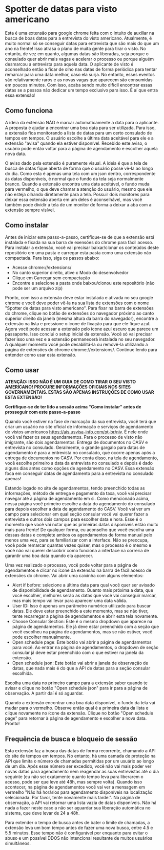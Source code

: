 # Spotter de datas para visto americano
Esta é uma extensão para google chrome feita com o intuito de auxiliar na busca de boas datas para a entrevista do visto americano. Atualmente, é muito normal só se conseguir datas para entrevista que são mais do que um ano na frente! Isso atrasa o plano de muita gente para tirar o visto. No entanto, de vez em quanto, algumas datas são liberadas, seja porque o consulado quer abrir mais vagas e acelerar o processo ou porque alguém desmarcou a entrevista para aquela data. O aplicante de visto é aconselhado então a ficar de olho nas datas de forma periódica para tentar remarcar para uma data melhor, caso ela surja. No entanto, esses eventos são relativamente raros e as novas vagas que aparecem são consumidas em poucos minutos. Com isso, acaba sendo muito difícil encontrar essas datas se a pessoa não dedicar um tempo exclusivo para isso. É aí que entra essa extensão!

## Como funciona
A ideia da extensão NÃO é marcar automaticamente a data para o aplicante. A proposta é ajudar a encontrar uma boa data para ser utilizada. Para isso, a extensão fica monitorando a lista de datas para um certo consulado de tempos em tempos. O usuário escolhe a última data aceitável para ele e a extensão "avisa" quando ela estiver disponível. Recebido este aviso, o usuário pode então voltar para a página de agendamento e escolher aquela nova data.

O aviso dado pela extensão é puramente visual. A ideia é que a tela de busca de datas fique aberta de forma que o usuário posse vê-la ao longo do dia. Como esta é apenas uma tela com um json dentro, correspondente às datas disponíveis, é normal que o fundo da tela seja normalmente branco. Quando a extensão encontra uma data aceitável, o fundo muda para vermelho, o que deve chamar a atenção do usuário, mesmo que ele não esteja olhando diretamente para a tela. Possuir dois monitores para deixar essa extensão aberta em um deles é aconselhável, mas você também pode dividir a tela de um monitor de forma a deixar a aba com a extensão sempre visível.

## Como instalar
Antes de iniciar este passo-a-passo, certifique-se de que a extensão está instalada e fixada na sua barra de exensões do chrome para fácil acesso. Para instalar a extensão, você vai precisar baixar/clonar os conteúdos deste repositório em uma pasta e carregar esta pasta como uma extensão não compactada. Para isso, siga os passos abaixo:

* Acesse chrome://extensions/
* No canto superior direito, ative o Modo do desenvolvedor
* Clique em Carregar sem compactação
* Encontre e selecione a pasta onde baixou/clonou este repositório (não pode ser um arquivo zip)

Pronto, com isso a extensão deve estar instalada e ativada no seu google chrome e você deve poder vê-la na sua lista de extensões com o nome "Spotter de datas para visto americano". Para fixar na barra de extensões do chrome, clique no botão de extensões do navegador próximo ao canto superior direito da janela (mesma altura da barra do navegador), encontre a extensão na lista e pressione o ícone de fixação para que ele fique azul. Agora você pode acessar a extensão pelo ícone azul escuro que parece um passaporte. Isso conclui o setup inicial da extensão. Você só vai precisar fazer isso uma vez e a extensão permanecerá instalada no seu navegador. A qualquer momento você pode desabilitá-la ou removê-la utilizando a página de extensões do chrome chrome://extensions/. Continue lendo para entender como usar esta extensão.

## Como usar
**ATENÇÃO: ISSO NÃO É UM GUIA DE COMO TIRAR O SEU VISTO AMERICANO! PROCURE INFORMAÇÕES OFICIAIS NOS SITES GOVERNAMENTAIS. ESTAS SÃO APENAS INSTRUÇÕES DE COMO USAR ESTA EXTENSÃO!**

**Certifique-se de ter lido a sessão acima "Como instalar" antes de prosseguir com este passo-a-passo**

Quando você estiver na fase de marcação da sua entrevista, você terá que criar um usuário no site oficial de informação e serviços de agendamento de vistos americanos https://ais.usvisa-info.com/pt-br/niv. É nele onde você vai fazer os seus agendamentos. Para o processo de visto não imigrante, são dois agendamentos: Entrega de documentos no CASV e entrevista no consulado. Geralmente, o grande gargalo para datas de agendamento é para a entrevista no consulado, que ocorre apenas após a entrega de documentos no CASV. Por conta disso, na tela de agendamento, você escolhe primeiro a data da entrevista no consulado e depois é dado alguns dias antes como opções de agendamento no CASV. Essa extensão foca em conseguir datas de agendamento para a entrevista no consulado apenas!

Estando logado no site de agendamentos, tendo preenchido todas as informações, método de entrega e pagamento da taxa, você vai precisar navegar até a página de agendamento em si. Como mencionado acima, nessa página você primeiro escolhe a data do agendamento do consulado para depois escolher a data de agendamento do CASV. Você vai ver um campo para selecionar em qual seção consular você vai querer fazer a entrevista e outros dois campos para escolher data e hora. Esse é o momento que você vai notar que as primeiras datas disponíveis estão muito mais para frente! De qualquer forma, eu aconselho que você escolha uma dessas datas e complete ambos os agendamentos de forma manual pelo menos uma vez, para se familiarizar com a interface. Não se preocupa, você pode remarcar quantas vezes quiser, mas o processo é o mesmo e você não vai querer descobrir como funciona a interface na correria de garantir uma boa data quando ela aparecer.

Uma vez realizado o processo, você pode voltar para a página de agendamentos e clicar no ícone da extensão na barra de fácil acesso de extensões do chrome. Vai abrir uma caixinha com alguns elementos:

* Alert if before: selecione a última data para qual você quer ser avisado de disponibilidade de agendamento. Quanto mais próxima a data, que você escolher, melhores serão as datas que você vai conseguir marcar, mas mais tempo vai levar para aparecer uma data válida.
* User ID: Isso é apenas um parâmetro numérico utilizado para buscar datas. Ele deve estar preenchido a este momento, mas se não tiver, tente recarregar a página de agendamentos e abrir esta tela novamente.
* Choose Consular Section: Este é o mesmo dropdown que aparece na página de agendamentos. Ele já deve estar preenchido com a seção que você escolheu na página de agendamentos, mas se não estiver, você pode escolher manualmente.
* Open schedule page: Este botão vai abrir a página de agendamentos para você. Ao entrar na página de agendamentos, o dropdown de seção consular já deve estar preenchido com o que estiver na janela da extensão.
* Open schedule json: Este botão vai abrir a janela de observação de datas, que nada mais é do que a API de datas para a seção consular escolhida.

Escolha uma data no primeiro campo para a extensão saber quando te avisar e clique no botão "Open schedule json" para ir para a página de observação. A partir daí é só aguardar.

Quando a extensão encontrar uma boa data disponível, o fundo da tela vai mudar para o vermelho. Observe então qual é a primeira data da lista e clique novamente no ícone da extensão. Clique no botão "Open schedule page" para retornar à página de agendamento e escolher a nova data. Pronto!

## Frequência de busca e bloqueio de sessão
Esta extensão faz a busca das datas de forma recorrente, chamando a API do site de tempos em tempos. No entanto, há uma camada de proteção na API que limita o número de chamadas permitidas por um usuário ao longo de um dia. Após esse número ser excedido, você não vai mais poder ver novas datas para agendamento nem reagendar as suas entrevistas até o dia seguinte (eu não sei exatamente quanto tempo leva para liberarem o acesso, pode ser que leve até 48h, mas sempre volta). Quando isso acontecer, na página de agendamentos você vai ver a mensagem em vermelho "Não há horários para agendamento disponíveis na localização selecionada. Por favor, tente novamente mais tarde.". Na página de observação, a API vai retornar uma lista vazia de datas disponíveis. Não há nada a fazer neste caso a não ser aguardar sua liberação automática no sistema, que deve levar de 24 a 48h.

Para extender o tempo de busca antes de bater o limite de chamadas, a extensão leva um bom tempo antes de fazer uma nova busca, entre 4.5 e 5.5 minutos. Esse tempo não é configurável por enquanto para evitar o abuso e um possível DDOS não intencional resultante de muitos usuários simultâneos.

